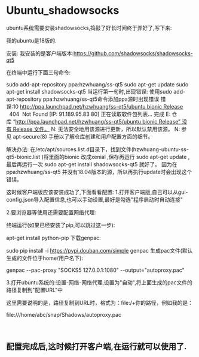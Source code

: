 # Ubuntu_shadowsocks

ubuntu系统需要安装shadowsocks,捣鼓了好长时间终于弄好了,写下来:

我的ubuntu是18版的.

安装:
我安装的是客户端版本:https://github.com/shadowsocks/shadowsocks-qt5

在终端中运行下面三句命令:

sudo add-apt-repository ppa:hzwhuang/ss-qt5
sudo apt-get update
sudo apt-get install shadowsocks-qt5
当运行第一句时,出现错误:
使用sudo add-apt-repository ppa:hzwhuang/ss-qt5命令添加ppa源时出现错误
错误:10 http://ppa.launchpad.net/hzwhuang/ss-qt5/ubuntu bionic Release
  404  Not Found [IP: 91.189.95.83 80]
正在读取软件包列表... 完成
E: 仓库 “http://ppa.launchpad.net/hzwhuang/ss-qt5/ubuntu bionic Release” 没有 Release 文件。
N: 无法安全地用该源进行更新，所以默认禁用该源。
N: 参见 apt-secure(8) 手册以了解仓库创建和用户配置方面的细节。

解决办法:
在/etc/apt/sources.list.d目录下，找到文件(hzwhuang-ubuntu-ss-qt5-bionic.list )将里面的bionic 改成xenial ,保存再运行 sudo apt-get update ,最后再运行一次 sudo apt-get install shadowsocks-qt5 就好了。
因为在ppa:hzwhuang/ss-qt5 并没有18.04版本的源，所以再执行update时会出现这个错误。

这时候客户端版应该安装成功了,下面看看配置:
1.打开客户端版,自己可以从gui-config.json导入配置信息,也可以手动设置,最好是勾选"程序启动时自动连接"

2.要浏览器等使用还需要配置网络代理:

终端运行(如果已经安装了pip,可以跳过这一步):

apt-get install python-pip
下载genpac:

sudo pip install -i https://pypi.douban.com/simple genpac
生成pac文件(默认生成的文件位于home/用户名下):

genpac --pac-proxy "SOCKS5 127.0.0.1:1080" --output="autoproxy.pac"

3.打开ubuntu系统的:设置-网络-网络代理,设置为"自动",将上面生成的pac文件的路径复制到"配置URL"中

这里需要说明的是，路径复制到URL时，格式为：file:/+你的路径，例如我的是：

file:///home/abc/snap/Shadows/autoproxy.pac

 

配置完成后,这时候打开客户端,在运行就可以使用了.
--------------------- 

